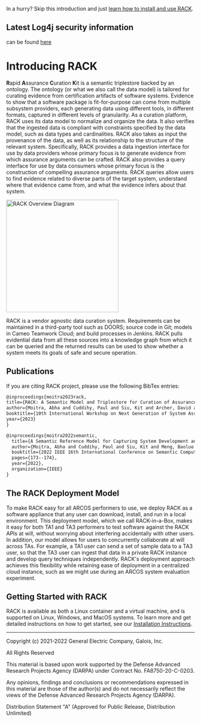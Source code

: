 In a hurry? Skip this introduction and just [learn how to install and use RACK](https://github.com/ge-high-assurance/RACK/wiki).

## Latest **Log4j security information** 

can be found [here](https://github.com/ge-high-assurance/RACK/wiki#log4j-security-update)

# Introducing RACK

**R**apid **A**ssurance **C**uration **K**it
is a semantic triplestore backed by an ontology. The ontology (or what we also call the data model) is tailored for curating evidence from certification artifacts of software systems. Evidence to show that a software package is fit-for-purpose can come from multiple subsystem providers, each generating data using different tools, in different formats, captured in different levels of granularity. As a curation platform, RACK uses its data model to normalize and organize the data. It also verifies that the ingested data is compliant with constraints specified by the data model, such as data types and cardinalities. RACK also takes as input the provenance of the data, as well as its relationship to the structure of the relevant system. Specifically, RACK provides a data ingestion interface for use by data providers whose primary focus is to generate evidence from which assurance arguments can be crafted. RACK also provides a query interface for use by data consumers whose primary focus is the construction of compelling assurance arguments. RACK queries allow users to find evidence related to diverse parts of the target system, understand where that evidence came from, and what the evidence infers about that system. 

<img src="https://github.com/ge-high-assurance/RACK/wiki/images/RACK_cartoon.jpg" alt="RACK Overview Diagram" width="300" align="middle">

RACK is a vendor agnostic data curation system. Requirements can be maintained in a third-party tool such as DOORS; source code in Git; models in Cameo Teamwork Cloud; and build processes in Jenkins. RACK pulls evidential data from all these sources into a knowledge graph from which it can be queried and the returned results can be used to show whether a system meets its goals of safe and secure operation.

## Publications

If you are citing RACK project, please use the following BibTex entries:
```latex
@inproceedings{moitra2023rack,
title={RACK: A Semantic Model and Triplestore for Curation of Assurance Case Evidence},
author={Moitra, Abha and Cuddihy, Paul and Siu, Kit and Archer, David and Mertens, Eric and Russell, Daniel and Quick, Kevin and Robert, Valentin and Meng, Baoluo},
booktitle={10th International Workshop on Next Generation of System Assurance Approaches for Safety-Critical Systems (SASSUR), Toulouse, France, September, Computer Safety, Reliability, and Security (SAFECOMP), Lecture Notes in Computer Science},
year={2023}
}

@inproceedings{moitra2022semantic,
  title={A Semantic Reference Model for Capturing System Development and Evaluation},
  author={Moitra, Abha and Cuddihy, Paul and Siu, Kit and Meng, Baoluo and Interrante, John and Archer, David and Mertens, Eric and Quick, Kevin and Robert, Valentin and Russell, Daniel},
  booktitle={2022 IEEE 16th International Conference on Semantic Computing (ICSC)},
  pages={173--174},
  year={2022},
  organization={IEEE}
}
```

## The RACK Deployment Model

To make RACK easy for all ARCOS performers to use, we deploy RACK as a software appliance that any user can download, install, and run in a local environment. This deployment model, which we call RACK-in-a-Box, makes it easy for both TA1 and TA3 performers to test software against the RACK APIs at will, without worrying about interfering accidentally with other users. In addition, our model allows for users to concurrently collaborate at will across TAs. For example, a TA1 user can send a set of sample data to a TA3 user, so that the TA3 user can ingest that data in a private RACK instance and develop query techniques independently. RACK's deployment approach achieves this flexibility while retaining ease of deployment in a centralized cloud instance, such as we might use during an ARCOS system evaluation experiment.

## Getting Started with RACK

RACK is available as both a Linux container and a virtual machine, and is supported on Linux, Windows, and MacOS systems. To learn more and get detailed instructions on how to get started, see our [Installation Instructions](https://github.com/ge-high-assurance/RACK/wiki/Home#installation-instructions).

---
Copyright (c) 2021-2022 General Electric Company, Galois, Inc.

All Rights Reserved

This material is based upon work supported by the Defense Advanced Research Projects Agency (DARPA) under Contract No. FA8750-20-C-0203.

Any opinions, findings and conclusions or recommendations expressed in this material are those of the author(s) and do not necessarily reflect the views of the Defense Advanced Research Projects Agency (DARPA).

Distribution Statement "A" (Approved for Public Release, Distribution Unlimited)
